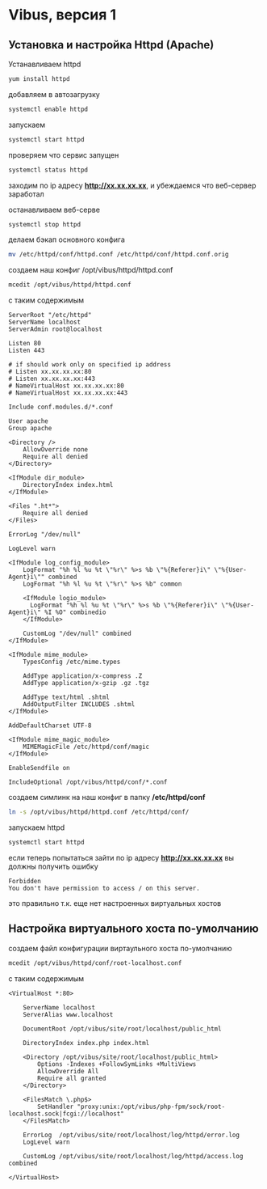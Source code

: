 # Vibus, версия 1
## Установка и настройка Httpd (Apache)

Устанавливаем httpd
```bash
yum install httpd
```
добавляем в автозагрузку
```bash
systemctl enable httpd
```
запускаем
```bash
systemctl start httpd
```
проверяем что сервис запущен
```bash
systemctl status httpd
```
заходим по ip адресу **http://xx.xx.xx.xx**, и убеждаемся что веб-сервер заработал

останавливаем веб-серве
```bash
systemctl stop httpd
```
делаем бэкап основного конфига
```bash
mv /etc/httpd/conf/httpd.conf /etc/httpd/conf/httpd.conf.orig
```
создаем наш конфиг /opt/vibus/httpd/httpd.conf
```bash
mcedit /opt/vibus/httpd/httpd.conf
```
с таким содержимым
```plain
ServerRoot "/etc/httpd"
ServerName localhost
ServerAdmin root@localhost

Listen 80
Listen 443

# if should work only on specified ip address
# Listen xx.xx.xx.xx:80
# Listen xx.xx.xx.xx:443
# NameVirtualHost xx.xx.xx.xx:80
# NameVirtualHost xx.xx.xx.xx:443

Include conf.modules.d/*.conf

User apache
Group apache

<Directory />
    AllowOverride none
    Require all denied
</Directory>

<IfModule dir_module>
    DirectoryIndex index.html
</IfModule>

<Files ".ht*">
    Require all denied
</Files>

ErrorLog "/dev/null"

LogLevel warn

<IfModule log_config_module>
    LogFormat "%h %l %u %t \"%r\" %>s %b \"%{Referer}i\" \"%{User-Agent}i\"" combined
    LogFormat "%h %l %u %t \"%r\" %>s %b" common

    <IfModule logio_module>
      LogFormat "%h %l %u %t \"%r\" %>s %b \"%{Referer}i\" \"%{User-Agent}i\" %I %O" combinedio
    </IfModule>
    
    CustomLog "/dev/null" combined
</IfModule>

<IfModule mime_module>
    TypesConfig /etc/mime.types
    
    AddType application/x-compress .Z
    AddType application/x-gzip .gz .tgz

    AddType text/html .shtml
    AddOutputFilter INCLUDES .shtml
</IfModule>

AddDefaultCharset UTF-8

<IfModule mime_magic_module>
    MIMEMagicFile /etc/httpd/conf/magic
</IfModule>

EnableSendfile on

IncludeOptional /opt/vibus/httpd/conf/*.conf
```
создаем симлинк на наш конфиг в папку **/etc/httpd/conf**
```bash
ln -s /opt/vibus/httpd/httpd.conf /etc/httpd/conf/
```
запускаем httpd
```bash
systemctl start httpd
```
если теперь попытаться зайти по ip адресу **http://xx.xx.xx.xx** вы должны получить ошибку 
```text
Forbidden
You don't have permission to access / on this server.
```
это правильно т.к. еще нет настроенных виртуальных хостов

## Настройка виртуального хоста по-умолчанию

создаем файл конфигурации виртаульного хоста по-умолчанию
```bash
mcedit /opt/vibus/httpd/conf/root-localhost.conf
```
с таким содержимым
```plain
<VirtualHost *:80>

    ServerName localhost
    ServerAlias www.localhost

    DocumentRoot /opt/vibus/site/root/localhost/public_html

    DirectoryIndex index.php index.html

    <Directory /opt/vibus/site/root/localhost/public_html>
        Options -Indexes +FollowSymLinks +MultiViews
        AllowOverride All
        Require all granted
    </Directory>

    <FilesMatch \.php$>
	    SetHandler "proxy:unix:/opt/vibus/php-fpm/sock/root-localhost.sock|fcgi://localhost"
    </FilesMatch>

    ErrorLog  /opt/vibus/site/root/localhost/log/httpd/error.log
    LogLevel warn

    CustomLog /opt/vibus/site/root/localhost/log/httpd/access.log combined

</VirtualHost>

```
